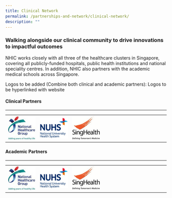 ```yaml
---
title: Clinical Network
permalink: /partnerships-and-network/clinical-network/
description: ""
---
```

### Walking alongside our clinical community to drive innovations to impactful outcomes

NHIC works closely with all three of the healthcare clusters in Singapore, covering all publicly-funded hospitals, public health institutions and national speciality centres. In addition, NHIC also partners with the academic medical schools across Singapore. 

Logos to be added (Combine both clinical and academic partners): Logos to be hyperlinked with website

#### Clinical Partners

---

<table>
	<tbody>
		<tr>
			<td width="20%">
				<a href="https://corp.nhg.com.sg/Pages/default.aspx">
				<img src="/images/Partners%20Icons/nhg-logo.jpg">
				</a>
			</td>
			<td width="20%">
				<img src="/images/Partners%20Icons/nuhs_logo_201912.jpg">
			</td>
			<td width="20%">
				<img src="/images/Partners%20Icons/singhealth.jpg">
			</td>
			<td width="20%">
			</td>
			<td width="20%">
			</td>
		</tr>
	</tbody>
</table>

#### Academic Partners

---

<table>
	<tbody>
		<tr>
			<td width="20%">
				<img src="/images/Partners%20Icons/nhg-logo.jpg">
			</td>
			<td width="20%">
				<img src="/images/Partners%20Icons/nuhs_logo_201912.jpg">
			</td>
			<td width="20%">
				<img src="/images/Partners%20Icons/singhealth.jpg">
			</td>
			<td width="20%">
			</td>
			<td width="20%">
			</td>
		</tr>
	</tbody>
</table>